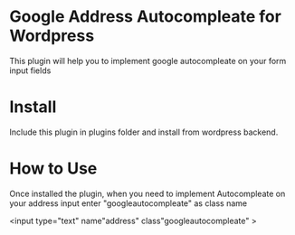 Google Address Autocompleate for Wordpress
==========================================
This plugin will help you to implement google autocompleate on your form input fields


Install
=======

Include this plugin in plugins folder and install from wordpress backend.


How to Use
==========
Once installed the plugin, when you need to implement Autocompleate on your address input enter "googleautocompleate" as class name


<input type="text" name"address" class"googleautocompleate" >


